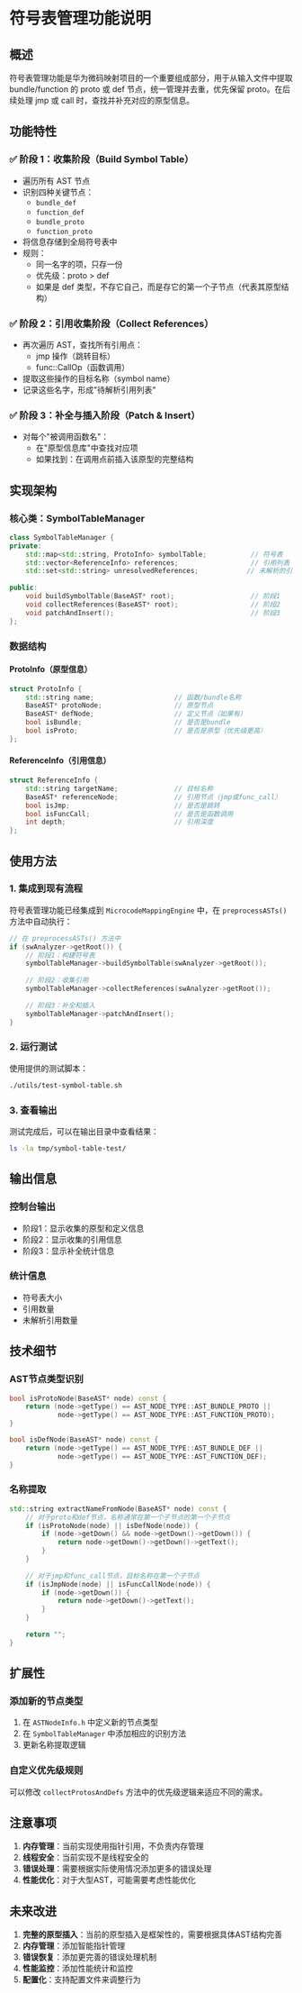 # 符号表管理功能说明

## 概述

符号表管理功能是华为微码映射项目的一个重要组成部分，用于从输入文件中提取 bundle/function 的 proto 或 def 节点，统一管理并去重，优先保留 proto。在后续处理 jmp 或 call 时，查找并补充对应的原型信息。

## 功能特性

### ✅ 阶段 1：收集阶段（Build Symbol Table）
- 遍历所有 AST 节点
- 识别四种关键节点：
  - `bundle_def`
  - `function_def`
  - `bundle_proto`
  - `function_proto`
- 将信息存储到全局符号表中
- 规则：
  - 同一名字的项，只存一份
  - 优先级：proto > def
  - 如果是 def 类型，不存它自己，而是存它的第一个子节点（代表其原型结构）

### ✅ 阶段 2：引用收集阶段（Collect References）
- 再次遍历 AST，查找所有引用点：
  - jmp 操作（跳转目标）
  - func::CallOp（函数调用）
- 提取这些操作的目标名称（symbol name）
- 记录这些名字，形成"待解析引用列表"

### ✅ 阶段 3：补全与插入阶段（Patch & Insert）
- 对每个"被调用函数名"：
  - 在"原型信息库"中查找对应项
  - 如果找到：在调用点前插入该原型的完整结构

## 实现架构

### 核心类：SymbolTableManager

```cpp
class SymbolTableManager {
private:
    std::map<std::string, ProtoInfo> symbolTable;           // 符号表
    std::vector<ReferenceInfo> references;                  // 引用列表
    std::set<std::string> unresolvedReferences;            // 未解析的引用
    
public:
    void buildSymbolTable(BaseAST* root);                   // 阶段1
    void collectReferences(BaseAST* root);                  // 阶段2
    void patchAndInsert();                                  // 阶段3
};
```

### 数据结构

#### ProtoInfo（原型信息）
```cpp
struct ProtoInfo {
    std::string name;                    // 函数/bundle名称
    BaseAST* protoNode;                  // 原型节点
    BaseAST* defNode;                    // 定义节点（如果有）
    bool isBundle;                       // 是否是bundle
    bool isProto;                        // 是否是原型（优先级更高）
};
```

#### ReferenceInfo（引用信息）
```cpp
struct ReferenceInfo {
    std::string targetName;              // 目标名称
    BaseAST* referenceNode;              // 引用节点（jmp或func_call）
    bool isJmp;                          // 是否是跳转
    bool isFuncCall;                     // 是否是函数调用
    int depth;                           // 引用深度
};
```

## 使用方法

### 1. 集成到现有流程

符号表管理功能已经集成到 `MicrocodeMappingEngine` 中，在 `preprocessASTs()` 方法中自动执行：

```cpp
// 在 preprocessASTs() 方法中
if (swAnalyzer->getRoot()) {
    // 阶段1：构建符号表
    symbolTableManager->buildSymbolTable(swAnalyzer->getRoot());
    
    // 阶段2：收集引用
    symbolTableManager->collectReferences(swAnalyzer->getRoot());
    
    // 阶段3：补全和插入
    symbolTableManager->patchAndInsert();
}
```

### 2. 运行测试

使用提供的测试脚本：

```bash
./utils/test-symbol-table.sh
```

### 3. 查看输出

测试完成后，可以在输出目录中查看结果：

```bash
ls -la tmp/symbol-table-test/
```

## 输出信息

### 控制台输出
- 阶段1：显示收集的原型和定义信息
- 阶段2：显示收集的引用信息
- 阶段3：显示补全统计信息

### 统计信息
- 符号表大小
- 引用数量
- 未解析引用数量

## 技术细节

### AST节点类型识别

```cpp
bool isProtoNode(BaseAST* node) const {
    return (node->getType() == AST_NODE_TYPE::AST_BUNDLE_PROTO ||
            node->getType() == AST_NODE_TYPE::AST_FUNCTION_PROTO);
}

bool isDefNode(BaseAST* node) const {
    return (node->getType() == AST_NODE_TYPE::AST_BUNDLE_DEF ||
            node->getType() == AST_NODE_TYPE::AST_FUNCTION_DEF);
}
```

### 名称提取

```cpp
std::string extractNameFromNode(BaseAST* node) const {
    // 对于proto和def节点，名称通常在第一个子节点的第一个子节点
    if (isProtoNode(node) || isDefNode(node)) {
        if (node->getDown() && node->getDown()->getDown()) {
            return node->getDown()->getDown()->getText();
        }
    }
    
    // 对于jmp和func_call节点，目标名称在第一个子节点
    if (isJmpNode(node) || isFuncCallNode(node)) {
        if (node->getDown()) {
            return node->getDown()->getText();
        }
    }
    
    return "";
}
```

## 扩展性

### 添加新的节点类型
1. 在 `ASTNodeInfo.h` 中定义新的节点类型
2. 在 `SymbolTableManager` 中添加相应的识别方法
3. 更新名称提取逻辑

### 自定义优先级规则
可以修改 `collectProtosAndDefs` 方法中的优先级逻辑来适应不同的需求。

## 注意事项

1. **内存管理**：当前实现使用指针引用，不负责内存管理
2. **线程安全**：当前实现不是线程安全的
3. **错误处理**：需要根据实际使用情况添加更多的错误处理
4. **性能优化**：对于大型AST，可能需要考虑性能优化

## 未来改进

1. **完整的原型插入**：当前的原型插入是框架性的，需要根据具体AST结构完善
2. **内存管理**：添加智能指针管理
3. **错误恢复**：添加更完善的错误处理机制
4. **性能监控**：添加性能统计和监控
5. **配置化**：支持配置文件来调整行为